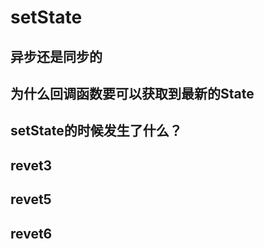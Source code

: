 # setState

## 异步还是同步的

## 为什么回调函数要可以获取到最新的State

## setState的时候发生了什么？

## revet3

## revet5

## revet6

